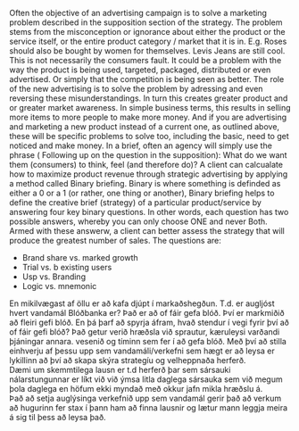 Often the objective of an advertising campaign is to solve a marketing problem described in the supposition section of the strategy. The problem stems from the misconception or ignorance about either the product or the service itself, or the entire product category / market that it is in. E.g. Roses should also be bought by women for themselves. Levis Jeans are still cool. This is not necessarily the consumers fault. It could be a problem with the way the product is being used, targeted, packaged, distributed or even advertised. Or simply that the competition is being seen as better. The role of the new advertising is to solve the problem by adressing and even reversing these misunderstandings. In turn this creates greater product and or greater market awareness. In simple business terms, this results in selling more items to more people to make more money. And if you are advertising and marketing a new product instead of a current one, as outlined above, these will be specific problems to solve too, including the basic, need to get noticed and make money. In a brief, often an agency will simply use the phrase ( Following up on the question in the supposition): What do we want them (consumers) to think, feel (and therefore do)? A client can calcualate how to maximize product revenue through strategic advertising by applying a method called Binary briefing. Binary is where something is definded as either a 0 or a 1 (or rather, one thing or another), Binary briefing helps to define the creative brief (strategy) of a particular product/service by answering four key binary questions. In other words, each question has two possible answers, whereby you can only choose ONE and never Both. Armed with these answerw, a client can better assess the strategy that will produce the greatest number of sales. The questions are:

* Brand share vs. marked growth
* Trial vs. b existing users
* Usp vs. Branding
* Logic vs. mnemonic

En mikilvægast af öllu er að kafa djúpt í markaðshegðun. T.d. er augljóst hvert vandamál Blóðbanka er? Það er að of fáir gefa blóð. Því er markmiðið að fleiri gefi blóð. En þá þarf að spyrja áfram, hvað stendur í vegi fyrir því að of fáir gefi blóð? Það getur verið hræðsla við sprautur, kæruleysi varðandi þjáningar annara. vesenið og tíminn sem fer í að gefa blóð. Með því að stilla einhverju af þessu upp sem vandamáli/verkefni sem hægt er að leysa er lykillinn að því að skapa skýra strategíu og velheppnaða herferð.<br>
Dæmi um skemmtilega lausn er t.d herferð þar sem sársauki nálarstungunnar er líkt við við ýmsa litla daglega sársauka sem við megum þola daglega en höfum ekki myndað með okkur jafn mikla hræðslu á.<br>
Það að setja auglýsinga verkefnið upp sem vandamál gerir það að verkum að hugurinn fer stax í þann ham að finna lausnir og lætur mann leggja meira á sig til þess að leysa það.